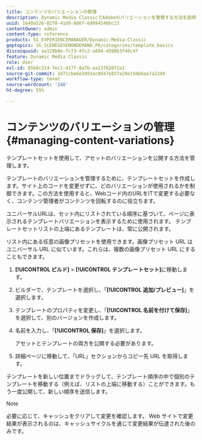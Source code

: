 ```yaml
---
title: コンテンツのバリエーションの管理
description: Dynamic Media ClassicでAdobeのバリエーションを管理する方法を説明します。
uuid: 1e40a526-02f8-41d9-886f-6d094546bc13
contentOwner: admin
content-type: reference
products: SG_EXPERIENCEMANAGER/Dynamic-Media-Classic
geptopics: SG_SCENESEVENONDEMAND_PK/categories/template_basics
discoiquuid: aa129b0e-fc73-4fc2-a894-4560b3f46c4f
feature: Dynamic Media Classic
role: User
exl-id: 65b8c314-7ec1-417f-8a7b-aa13762072a1
source-git-commit: 1d71cbe6e2493ac8d47e837a20e194b6ae7a22d4
workflow-type: tm+mt
source-wordcount: '248'
ht-degree: 55%

---
```


# コンテンツのバリエーションの管理{#managing-content-variations}

テンプレートセットを使用して、アセットのバリエーションを公開する方法を管理します。

テンプレートのバリエーションを管理するために、テンプレートセットを作成します。サイト上のコードを変更せずに、どのバリエーションが使用されるかを制御できます。この方法を使用すると、Webコード内のURLをITで変更する必要なく、コンテンツ管理者がコンテンツを回転するのに役立ちます。

ユニバーサルURLは、セット内にリストされている順序に基づいて、ページに表示されるテンプレートバリエーションを表示するために使用されます。 テンプレートセットリストの上端にあるテンプレートは、常に公開されます。

リスト内にある任意の画像プリセットを使用できます。画像プリセット URL はユニバーサル URL に似ています。これらは、複数の画像プリセット URL にすることもできます。

1. **[!UICONTROL ビルド]** > **[!UICONTROL テンプレートセット]**&#x200B;に移動します。
1. ビルダーで、テンプレートを選択し、「**[!UICONTROL 追加/プレビュー]**」を選択します。
1. テンプレートのプロパティを変更し、「**[!UICONTROL 名前を付けて保存]**」を選択して、別のバージョンを作成します。
1. 名前を入力し、「**[!UICONTROL 保存]**」を選択します。

   アセットとテンプレートの両方を公開する必要があります。

1. 詳細ページに移動して、「URL」セクションからコピー先 URL を取得します。

テンプレートを新しい位置までドラッグして、テンプレート順序の中で個別のテンプレートを移動する（例えば、リストの上端に移動する）ことができます。もう一度公開して、新しい順序を送信します。

>[!NOTE]
>
>必要に応じて、キャッシュをクリアして変更を確認します。 Web サイトで変更結果が表示されるのは、キャッシュサイクルを通じて変更結果が伝達された後のみです。
